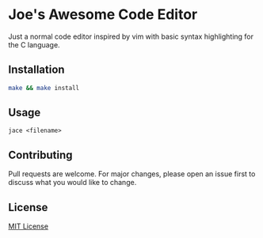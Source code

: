 # Joe's Awesome Code Editor

Just a normal code editor inspired by vim with basic syntax highlighting for the C language.

## Installation

```bash
make && make install
```

## Usage

```
jace <filename>
```

## Contributing
Pull requests are welcome. For major changes, please open an issue first to discuss what you would like to change.

## License
[MIT License](https://choosealicense.com/licenses/mit/)